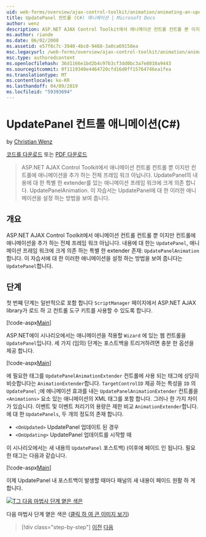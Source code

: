 ```yaml
---
uid: web-forms/overview/ajax-control-toolkit/animation/animating-an-updatepanel-control-cs
title: UpdatePanel 컨트롤 (C#) 애니메이션 | Microsoft Docs
author: wenz
description: ASP.NET AJAX Control Toolkit에서 애니메이션 컨트롤 컨트롤 뿐 이지만 컨트롤에 애니메이션을 추가 하는 전체 프레임 워크 아닙니다. 내용에 대 한 프로그램...
ms.author: riande
ms.date: 06/02/2008
ms.assetid: e57f8c7c-3940-4bc0-9468-3a0ca69158ea
msc.legacyurl: /web-forms/overview/ajax-control-toolkit/animation/animating-an-updatepanel-control-cs
msc.type: authoredcontent
ms.openlocfilehash: 36d1166e1bd2b4c97b3cf3dd0bc3a7e8010a9443
ms.sourcegitcommit: 0f1119340e4464720cfd16d0ff15764746ea1fea
ms.translationtype: MT
ms.contentlocale: ko-KR
ms.lasthandoff: 04/09/2019
ms.locfileid: "59393694"
---
```

# <a name="animating-an-updatepanel-control-c"></a>UpdatePanel 컨트롤 애니메이션(C#)

by [Christian Wenz](https://github.com/wenz)

[코드를 다운로드](http://download.microsoft.com/download/9/3/f/93f8daea-bebd-4821-833b-95205389c7d0/UpdatePanelAnimation1.cs.zip) 또는 [PDF 다운로드](http://download.microsoft.com/download/b/6/a/b6ae89ee-df69-4c87-9bfb-ad1eb2b23373/updatepanelanimation1CS.pdf)

> ASP.NET AJAX Control Toolkit에서 애니메이션 컨트롤 컨트롤 뿐 이지만 컨트롤에 애니메이션을 추가 하는 전체 프레임 워크 아닙니다. UpdatePanel의 내용에 대 한 특별 한 extender를 있는 애니메이션 프레임 워크에 크게 의존 합니다. UpdatePanelAnimation. 이 자습서는 UpdatePanel에 대 한 이러한 애니메이션을 설정 하는 방법을 보여 줍니다.


## <a name="overview"></a>개요

ASP.NET AJAX Control Toolkit에서 애니메이션 컨트롤 컨트롤 뿐 이지만 컨트롤에 애니메이션을 추가 하는 전체 프레임 워크 아닙니다. 내용에 대 한는 `UpdatePanel`, 애니메이션 프레임 워크에 크게 의존 하는 특별 한 extender 존재: `UpdatePanelAnimation`합니다. 이 자습서에 대 한 이러한 애니메이션을 설정 하는 방법을 보여 줍니다는 `UpdatePanel`합니다.

## <a name="steps"></a>단계

첫 번째 단계는 일반적으로 포함 합니다 `ScriptManager` 페이지에서 ASP.NET AJAX library가 로드 하 고 컨트롤 도구 키트를 사용할 수 있도록 합니다.

[!code-aspx[Main](animating-an-updatepanel-control-cs/samples/sample1.aspx)]

ASP.NET에이 시나리오에서는 애니메이션을 적용할 `Wizard` 에 있는 웹 컨트롤을 `UpdatePanel`입니다. 세 가지 (임의) 단계는 포스트백을 트리거하려면 충분 한 옵션을 제공 합니다.

[!code-aspx[Main](animating-an-updatepanel-control-cs/samples/sample2.aspx)]

에 필요한 태그를 `UpdatePanelAnimationExtender` 컨트롤에 사용 되는 태그에 상당히 비슷합니다는 `AnimationExtender`합니다. `TargetControlID` 제공 하는 특성을 `ID` 의 `UpdatePanel` ;에 애니메이션 효과를 내는 `UpdatePanelAnimationExtender` 컨트롤을 `<Animations>` 요소 있는 애니메이션의 XML 태그를 포함 합니다. 그러나 한 가지 차이가 있습니다. 이벤트 및 이벤트 처리기의 용량은 제한 비교 `AnimationExtender`합니다. 에 대 한 `UpdatePanels`, 두 개의 정도의 존재 합니다.

- `<OnUpdated>` UpdatePanel 업데이트 된 경우
- `<OnUpdating>` UpdatePanel 업데이트를 시작할 때

이 시나리오에서는 새 내용의 `UpdatePanel` 포스트백) (이후에 페이드 인 됩니다. 필요한 태그는 다음과 같습니다.

[!code-aspx[Main](animating-an-updatepanel-control-cs/samples/sample3.aspx)]

이제 UpdatePanel 내 포스트백이 발생할 때마다 패널의 새 내용이 페이드 원활 하 게 합니다.


[![T그 다음 마법사 단계 옅은 색은](animating-an-updatepanel-control-cs/_static/image2.png)](animating-an-updatepanel-control-cs/_static/image1.png)

다음 마법사 단계 옅은 색은 ([클릭 하 여 큰 이미지 보기](animating-an-updatepanel-control-cs/_static/image3.png))

> [!div class="step-by-step"]
> [이전](changing-an-animation-using-client-side-code-cs.md)
> [다음](dynamically-controlling-updatepanel-animations-cs.md)
